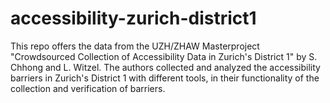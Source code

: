 # accessibility-zurich-district1
This repo offers the data from the UZH/ZHAW Masterproject "Crowdsourced Collection of Accessibility Data in Zurich's District 1" by S. Chhong and L. Witzel. The authors collected and analyzed the accessibility barriers in Zurich's District 1 with different tools, in their functionality of the collection and verification of barriers.
